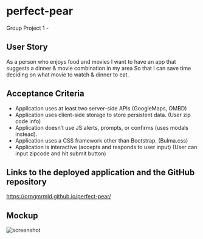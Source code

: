 # perfect-pear
Group Project 1 -

## User Story
As a person who enjoys food and movies
I want to have an app that suggests a dinner & movie combination in my area
So that I can save time deciding on what movie to watch & dinner to eat.

## Acceptance Criteria
* Application uses at least two server-side APIs (GoogleMaps, OMBD)
* Application uses client-side storage to store persistent data. (User zip code info)
* Application doesn’t use JS alerts, prompts, or confirms (uses modals instead).
* Application uses a CSS framework other than Bootstrap. (Bulma.css)
* Application is interactive (accepts and responds to user input) (User can input zipcode and hit submit button)

## Links to the deployed application and the GitHub repository
https://orngmrmld.github.io/perfect-pear/

## Mockup
![screenshot](   )